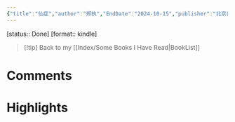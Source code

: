 ```yaml
---
{"title":"仙症","author":"郑执","EndDate":"2024-10-15","publisher":"北京日报出版社","dg-publish":true,"permalink":"/BookNotes/仙症/","dgPassFrontmatter":true,"noteIcon":""}
---
```


[status:: Done]
[format:: kindle]

>[!tip] Back to my [[Index/Some Books I Have Read\|BookList]]

# Comments

# Highlights